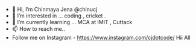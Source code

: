 - 👋 Hi, I’m Chinmaya Jena @chinucj
- 👀 I’m interested in ... coding , cricket .
- 🌱 I’m currently learning ... MCA at IMIT , Cuttack
- 📫 How to reach me..
- Follow me on Instagram - https://www.instagram.com/cjdotcode/
<h>Hii All</h>
<!---
chinucj/chinucj is a ✨ special ✨ repository because its `README.md` (this file) appears on your GitHub profile.
You can click the Preview link to take a look at your changes.
--->
